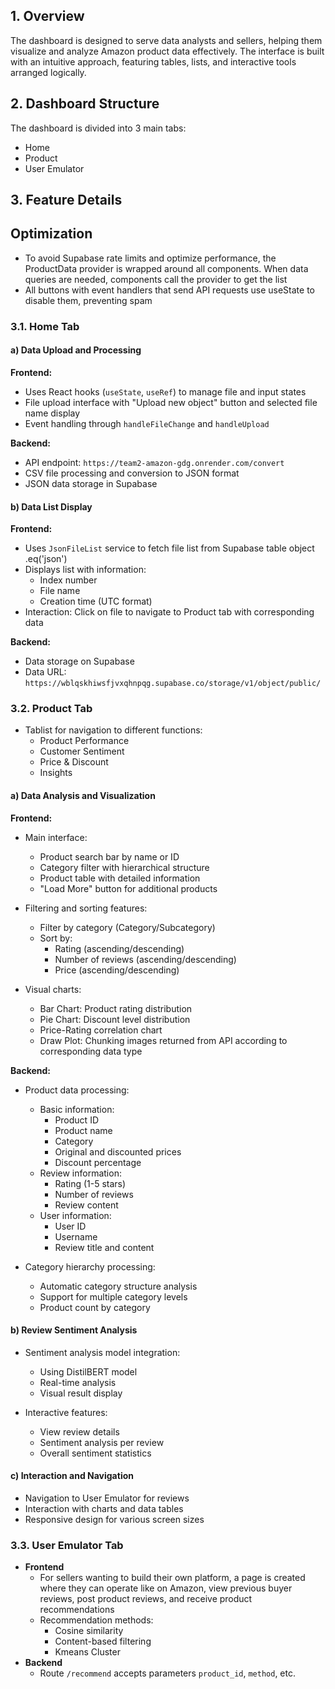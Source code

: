 
## 1. Overview
The dashboard is designed to serve data analysts and sellers, helping them visualize and analyze Amazon product data effectively. The interface is built with an intuitive approach, featuring tables, lists, and interactive tools arranged logically.

## 2. Dashboard Structure
The dashboard is divided into 3 main tabs:
- Home
- Product
- User Emulator

## 3. Feature Details

## Optimization
- To avoid Supabase rate limits and optimize performance, the ProductData provider is wrapped around all components. When data queries are needed, components call the provider to get the list
- All buttons with event handlers that send API requests use useState to disable them, preventing spam

### 3.1. Home Tab

#### a) Data Upload and Processing
**Frontend:**
- Uses React hooks (`useState`, `useRef`) to manage file and input states
- File upload interface with "Upload new object" button and selected file name display
- Event handling through `handleFileChange` and `handleUpload`

**Backend:**
- API endpoint: `https://team2-amazon-gdg.onrender.com/convert`
- CSV file processing and conversion to JSON format
- JSON data storage in Supabase

#### b) Data List Display
**Frontend:**
- Uses `JsonFileList` service to fetch file list from Supabase table object .eq('json')
- Displays list with information:
  - Index number
  - File name
  - Creation time (UTC format)
- Interaction: Click on file to navigate to Product tab with corresponding data

**Backend:**
- Data storage on Supabase
- Data URL: `https://wblqskhiwsfjvxqhnpqg.supabase.co/storage/v1/object/public/`

### 3.2. Product Tab
- Tablist for navigation to different functions:
  - Product Performance
  - Customer Sentiment
  - Price & Discount
  - Insights

#### a) Data Analysis and Visualization
**Frontend:**
- Main interface:
  - Product search bar by name or ID
  - Category filter with hierarchical structure
  - Product table with detailed information
  - "Load More" button for additional products

- Filtering and sorting features:
  - Filter by category (Category/Subcategory)
  - Sort by:
    - Rating (ascending/descending)
    - Number of reviews (ascending/descending)
    - Price (ascending/descending)

- Visual charts:
  - Bar Chart: Product rating distribution
  - Pie Chart: Discount level distribution
  - Price-Rating correlation chart
  - Draw Plot: Chunking images returned from API according to corresponding data type

**Backend:**
- Product data processing:
  - Basic information:
    - Product ID
    - Product name
    - Category
    - Original and discounted prices
    - Discount percentage
  - Review information:
    - Rating (1-5 stars)
    - Number of reviews
    - Review content
  - User information:
    - User ID
    - Username
    - Review title and content

- Category hierarchy processing:
  - Automatic category structure analysis
  - Support for multiple category levels
  - Product count by category

#### b) Review Sentiment Analysis
- Sentiment analysis model integration:
  - Using DistilBERT model
  - Real-time analysis
  - Visual result display

- Interactive features:
  - View review details
  - Sentiment analysis per review
  - Overall sentiment statistics

#### c) Interaction and Navigation
- Navigation to User Emulator for reviews
- Interaction with charts and data tables
- Responsive design for various screen sizes

### 3.3. User Emulator Tab
- **Frontend**
  - For sellers wanting to build their own platform, a page is created where they can operate like on Amazon, view previous buyer reviews, post product reviews, and receive product recommendations
  - Recommendation methods:
    - Cosine similarity
    - Content-based filtering
    - Kmeans Cluster
- **Backend**
  - Route `/recommend` accepts parameters `product_id`, `method`, etc. 